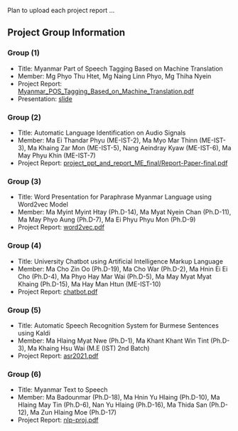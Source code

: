 Plan to upload each project report ...

## Project Group Information

### Group (1)
- Title: Myanmar Part of Speech Tagging Based on Machine Translation  
- Member: Mg Phyo Thu Htet, Mg Naing Linn Phyo, Mg Thiha Nyein  
- Project Report: [Myanmar_POS_Tagging_Based_on_Machine_Translation.pdf](https://github.com/ye-kyaw-thu/NLP-Class/blob/master/final-project/Report/group1/Myanmar_POS_Tagging_Based_on_Machine_Translation.pdf)
- Presentation: [slide](https://github.com/ye-kyaw-thu/NLP-Class/blob/master/final-project/Report/group1/4.Presentation/Myanmar%20Part%20of%20Speech%20Tagging%20Based%20on%20Machine%20Translation.pdf)

### Group (2)
- Title: Automatic Language Identification on Audio Signals  
- Member: Ma Ei Thandar Phyu (ME-IST-2), Ma Myo Mar Thinn (ME-IST-3), Ma Khaing Zar Mon (ME-IST-5), Nang Aeindray Kyaw (ME-IST-6), Ma May Phyu Khin (ME-IST-7)  
- Project Report: [project_ppt_and_report_ME_final/Report-Paper-final.pdf](https://github.com/ye-kyaw-thu/NLP-Class/blob/master/final-project/Report/group2/project_ppt_and_report_ME_final/Report-Paper-final.pdf)

### Group (3)
- Title: Word Presentation for Paraphrase Myanmar Language using Word2vec Model
- Member: Ma Myint Myint Htay (Ph.D-14), Ma Myat Nyein Chan (Ph.D-11), Ma May Phyo Aung (Ph.D-7), Ma Ei Phyu Phyu Mon (Ph.D-9)
- Project Report: [word2vec.pdf](https://github.com/ye-kyaw-thu/NLP-Class/blob/master/final-project/Report/group3/word2vec-group/w2v-paper-final/word2vec.pdf)

### Group (4)
- Title: University Chatbot using Artificial Intelligence Markup Language
- Member: Ma Cho Zin Oo (Ph.D-19), Ma Cho War (Ph.D-2), Ma Hnin Ei Ei Cho (Ph.D-4), Ma Phyo Hay Mar Wai (Ph.D-5), Ma May Myat Myat Khaing (Ph.D-15), Ma Hay Man Htun (ME-IST-10)
- Project Report: [chatbot.pdf](https://github.com/ye-kyaw-thu/NLP-Class/blob/master/final-project/Report/group4/chatbot.pdf)

### Group (5)
- Title: Automatic Speech Recognition System for Burmese Sentences using Kaldi
- Member: Ma Hlaing Myat Nwe (Ph.D-1), Ma Khant Khant Win Tint (Ph.D-3), Ma Khaing Hsu Wai (M.E (IST) 2nd Batch)
- Project Report: [asr2021.pdf](https://github.com/ye-kyaw-thu/NLP-Class/blob/master/final-project/Report/group5/ASR-Project-report/asr2021.pdf)

### Group (6)
- Title: Myanmar Text to Speech
- Member: Ma Badounmar (Ph.D-18), Ma Hnin Yu Hlaing (Ph.D-10), Ma Hlaing May Tin (Ph.D-6), Nan Yu Hlaing (Ph.D-16), Ma Thida San (Ph.D-12), Ma Zun Hlaing Moe (Ph.D-17)
- Project Report: [nlp-proj.pdf](https://github.com/ye-kyaw-thu/NLP-Class/blob/master/final-project/Report/group6/nlp-project-reportV2/nlp-project-version2/nlp-proj.pdf)
